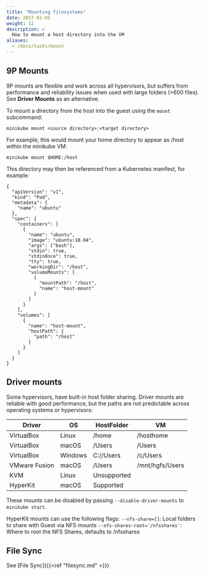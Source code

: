```yaml
---
title: "Mounting filesystems"
date: 2017-01-05
weight: 12
description: >
  How to mount a host directory into the VM
aliases:
  - /docs/tasks/mount
---
```


## 9P Mounts

9P mounts are flexible and work across all hypervisors, but suffers from performance and reliability issues when used with large folders (>600 files). See **Driver Mounts** as an alternative.

To mount a directory from the host into the guest using the `mount` subcommand:

```shell
minikube mount <source directory>:<target directory>
```

For example, this would mount your home directory to appear as /host within the minikube VM:

```shell
minikube mount $HOME:/host
```

This directory may then be referenced from a Kubernetes manifest, for example:

```shell
{
  "apiVersion": "v1",
  "kind": "Pod",
  "metadata": {
    "name": "ubuntu"
  },
  "spec": {
    "containers": [
      {
        "name": "ubuntu",
        "image": "ubuntu:18.04",
        "args": ["bash"],
        "stdin": true,
        "stdinOnce": true,
        "tty": true,
        "workingDir": "/host",
        "volumeMounts": [
          {
            "mountPath": "/host",
            "name": "host-mount"
          }
        ]
      }
    ],
    "volumes": [
      {
        "name": "host-mount",
        "hostPath": {
          "path": "/host"
        }
      }
    ]
  }
}
```

## Driver mounts

Some hypervisors, have built-in host folder sharing. Driver mounts are reliable with good performance, but the paths are not predictable across operating systems or hypervisors:

| Driver | OS | HostFolder | VM |
| --- | --- | --- | --- |
| VirtualBox | Linux | /home | /hosthome |
| VirtualBox | macOS | /Users | /Users |
| VirtualBox | Windows | C://Users | /c/Users |
| VMware Fusion | macOS | /Users | /mnt/hgfs/Users |
| KVM | Linux | Unsupported | |
| HyperKit | macOS | Supported |  |

These mounts can be disabled by passing `--disable-driver-mounts` to `minikube start`.

HyperKit mounts can use the following flags:
`--nfs-share=[]`: Local folders to share with Guest via NFS mounts
`--nfs-shares-root='/nfsshares'`: Where to root the NFS Shares, defaults to /nfsshares

## File Sync

See [File Sync]({{<ref "filesync.md" >}})
